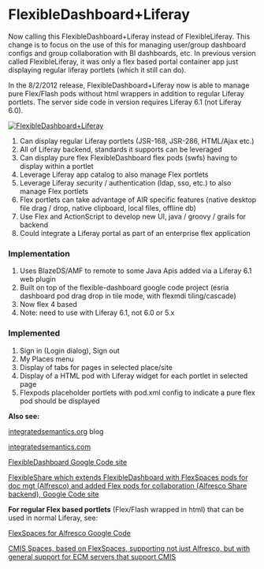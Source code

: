 # FlexibleDashboard+Liferay #
Now calling this FlexibleDashboard+Liferay instead of FlexibleLiferay. This change is to focus on the use of this for managing user/group dashboard configs and group collaboration with BI dashboards, etc. In previous version called FlexibleLiferay, it was only a flex based portal container app just displaying regular liferay portlets (which it still can do).

In the 8/2/2012 release, FlexibleDashboard+Liferay now is able to manage pure Flex/Flash pods without html wrappers in addition to regular Liferay portlets. The server side code in version requires Liferay 6.1 (not Liferay 6.0).



<a href='http://integratedsemantics.org/wp-content/uploads/2012/08/flexibledashboardliferay-100.png' title='FlexibleDashboard+Liferay'><img src='http://integratedsemantics.org/wp-content/uploads/2012/08/flexibledashboardliferay-40.png' alt='FlexibleDashboard+Liferay' /></a>

  1. Can display regular Liferay portlets (JSR-168, JSR-286, HTML/Ajax etc.)
  1. All of Liferay backend, standards it supports can be leveraged
  1. Can display pure flex FlexibleDashboard flex pods (swfs) having to display within a portlet
  1. Leverage Liferay app catalog to also manage Flex portlets
  1. Leverage Liferay security / authentication (ldap, sso, etc.) to also manage Flex portlets
  1. Flex portlets can take advantage of AIR specific features (native desktop file drag / drop, native clipboard, local files, offline db)
  1. Use Flex and ActionScript to develop new UI, java / groovy / grails for backend
  1. Could integrate a Liferay portal as part of an enterprise flex application

### Implementation ###
  1. Uses BlazeDS/AMF to remote to some Java Apis added via a Liferay 6.1 web plugin
  1. Built on top of the flexible-dashboard google code project (esria dashboard pod drag drop in tile mode, with flexmdi tiling/cascade)
  1. Now flex 4 based
  1. Note: need to use with Liferay 6.1, not 6.0 or 5.x


### Implemented ###
  1. Sign in (Login dialog), Sign out
  1. My Places menu
  1. Display of tabs for pages in selected place/site
  1. Display of a HTML pod with Liferay widget for each portlet in selected page
  1. Flexpods placeholder portlets with pod.xml config to indicate a pure flex pod should be displayed


**Also see:**

[integratedsemantics.org](http://www.integratedsemantics.org) blog

[integratedsemantics.com](http://www.integratedsemantics.com)

[FlexibleDashboard Google Code site](http://code.google.com/p/flexible-dashboard/)

[FlexibleShare which extends FlexibleDashboard with FlexSpaces pods for doc mgt (Alfresco) and added Flex pods for collaboration (Alfresco Share backend), Google Code site](http://code.google.com/p/flexibleshare/)

**For regular Flex based portlets** (Flex/Flash wrapped in html) that can be used in normal Liferay, see:

[FlexSpaces for Alfresco Google Code](http://code.google.com/p/flexspaces/)

[CMIS Spaces, based on FlexSpaces, supporting not just Alfresco, but with general support for ECM servers that support CMIS](http://code.google.com/p/cmisspaces/)